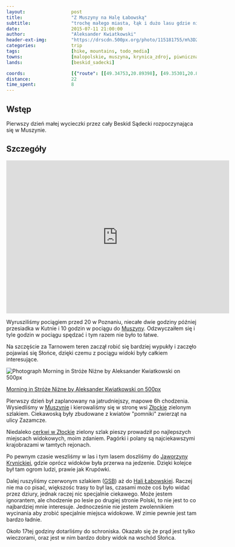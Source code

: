 ```yaml
---
layout:                 post
title:                  "Z Muszyny na Halę Łabowską"
subtitle:               "trochę małego miasta, łąk i dużo lasu gdzie nic nie widać"
date:                   2015-07-11 21:00:00
author:                 "Aleksander Kwiatkowski"
header-ext-img:         "https://drscdn.500px.org/photo/115181755/m%3D2048/6e480e9898c8e11dfe841e3a18089e2e"
categories:             trip
tags:                   [hike, mountains, todo_media]
towns:                  [malopolskie, muszyna, krynica_zdroj, piwniczna_zdroj]
lands:                  [beskid_sadecki]

coords:                 [{"route": [[49.34753,20.89398], [49.35301,20.88866], [49.39805,20.89621], [49.41810,20.89544], [49.43786,20.87321], [49.46074,20.84222], [49.47266,20.81109]], "type": "hike"}, {"route": [[49.60676,20.70281], [49.56675,20.64221], [49.50437,20.65371], [49.49194,20.68212], [49.47939,20.67920], [49.46729,20.69766], [49.45764,20.69422], [49.43889,20.71791], [49.43420,20.70633], [49.43107,20.71096], [49.43024,20.72186], [49.41756,20.72581], [49.41399,20.74521], [49.40505,20.74392], [49.40025,20.75894], [49.39148,20.74933], [49.38366,20.76272], [49.37466,20.75868], [49.37539,20.78460], [49.37148,20.78907], [49.36270,20.78357], [49.35985,20.81001], [49.34733,20.81370], [49.33553,20.83370], [49.34889,20.86031], [49.34392,20.87627], [49.35286,20.89352]], "type": "train"}]
distance:               22
time_spent:             8
---
```


[wiki-muszyna]:         https://pl.wikipedia.org/wiki/Muszyna
[wiki-zlockie]:         https://pl.wikipedia.org/wiki/Z%C5%82ockie
[wiki-zlockie-cerkiew]: https://pl.wikipedia.org/wiki/Cerkiew_%C5%9Bw._Dymitra_w_Z%C5%82ockiem
[wiki-jaworzyna]:       https://pl.wikipedia.org/wiki/Jaworzyna_Krynicka
[wiki-gsb]:             https://pl.wikipedia.org/wiki/G%C5%82%C3%B3wny_Szlak_Beskidzki#Beskid_S.C4.85decki
[wiki-labowska]:        https://pl.wikipedia.org/wiki/Schronisko_PTTK_na_Hali_%C5%81abowskiej

Wstęp
-----

Pierwszy dzień małej wycieczki przez cały Beskid Sądecki rozpoczynająca się w Muszynie.

Szczegóły
---------

<iframe height='405' width='590' frameborder='0' allowtransparency='true' scrolling='no' src='http://www.strava.com/activities/346183284/embed/926ca2b771ca87dbd178ef7f3944c436c43ab6c9'></iframe>

Wyrusziliśmy pociągiem przed 20 w Poznaniu, niecałe dwie godziny później przesiadka w Kutnie i 10 godzin w pociągu do
[Muszyny][wiki-muszyna]. Odzwyczaiłem się i tyle godzin w pociągu spędzać i tym razem nie było to łatwe.

Na szczęście za Tarnowem teren zaczął robić się bardziej wypukły i zaczęło pojawiaś się Słońce, dzięki
czemu z pociągu widoki były całkiem interesujące.

<div class="pixels-photo">
  <p><img src="https://drscdn.500px.org/photo/115042419/m%3D900/4d09be226a458caf16869a238285fd66" alt="Photograph Morning in Stróże Niżne by Aleksander Kwiatkowski on 500px"></p>
  <a href="https://500px.com/photo/115042419/morning-in-str%C3%B3%C5%BCe-ni%C5%BCne-by-aleksander-kwiatkowski">Morning in Stróże Niżne by Aleksander Kwiatkowski on 500px</a>
</div>
<script type="text/javascript" src="https://500px.com/embed.js"></script>

Pierwszy dzień był zaplanowany na jatrudniejszy, mapowe 6h chodzenia. Wysiedliśmy w [Muszynie][wiki-muszyna] i kierowaliśmy się
w stronę wsi [Złockie][wiki-zlockie] zielonym szlakiem. Ciekawoską były zbudowane z kwiatów "pomniki" zwierząt na
ulicy Zazamcze.

Niedaleko [cerkwi w Złockie][wiki-zlockie-cerkiew] zielony szlak pieszy prowadził po najlepszych miejscach widokowych, moim zdaniem.
Pagórki i polany są najciekawszymi krajobrazami w tamtych rejonach.

Po pewnym czasie weszliśmy w las i tym lasem doszliśmy do [Jaworzyny Krynickiej][wiki-jaworzyna], gdzie oprócz widoków
była przerwa na jedzenie. Dzięki kolejce był tam ogrom ludzi, prawie jak Krupówki.

Dalej ruszyliśmy czerwonym szlakiem ([GSB][wiki-gsb]) aż do [Hali Łabowskiej][wiki-labowska]. Raczej nie ma co pisać,
większośc trasy to był las, czasami
może coś było widać przez dziury, jednak raczej nic specjalnie ciekawego. Może jestem ignorantem, ale chodzenie po lesie
po drugiej stronie Polski, to nie jest to co najbardziej mnie interesuje. Jednocześnie nie jestem zwolennikiem wycinania
aby zrobić specjalnie miejsca widokowe. W zimie pewnie jest tam bardzo ładnie.

Około 17tej godziny dotarliśmy do schroniska. Okazało się że prąd jest tylko wieczorami, oraz jest w nim bardzo
dobry widok na wschód Słońca.
